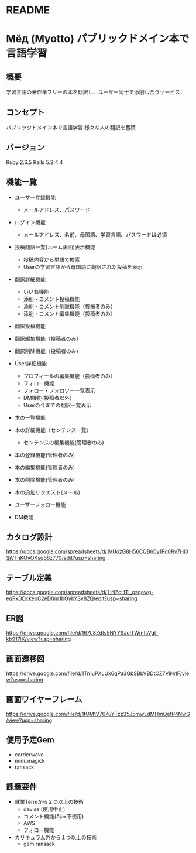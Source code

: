 # README

# Мёд (Myotto) パブリックドメイン本で言語学習

## 概要
学習言語の著作権フリーの本を翻訳し、ユーザー同士で添削し合うサービス

## コンセプト
パブリックドメイン本で言語学習
様々な人の翻訳を蓄積

## バージョン
Ruby 2.6.5
Rails 5.2.4.4

## 機能一覧
- ユーザー登録機能
  - メールアドレス、パスワード
- ログイン機能
  - メールアドレス、名前、母国語、学習言語、パスワードは必須

- 投稿翻訳一覧(ホーム画面)表示機能
  - 投稿内容から単語で検索
  - Userの学習言語から母国語に翻訳された投稿を表示
- 翻訳詳細機能
  - いいね機能
  - 添削・コメント投稿機能
  - 添削・コメント削除機能（投稿者のみ）
  - 添削・コメント編集機能（投稿者のみ）
- 翻訳投稿機能
- 翻訳編集機能（投稿者のみ）
- 翻訳削除機能（投稿者のみ）

- User詳細機能
  - プロフィールの編集機能（投稿者のみ）
  - フォロー機能
  - フォロー・フォロワー一覧表示
  - DM機能(投稿者以外）
  - Userの今までの翻訳一覧表示
  
- 本の一覧機能
- 本の詳細機能（センテンス一覧）
  - センテンスの編集機能(管理者のみ)
- 本の登録機能(管理者のみ)
- 本の編集機能(管理者のみ)
- 本の削除機能(管理者のみ)

- 本の追加リクエスト(メール)
- ユーザーフォロー機能
- DM機能

## カタログ設計
https://docs.google.com/spreadsheets/d/1VUozG8H56CQB60y1Pc0Rv7HI3SjVTnKOvOKsq66z770/edit?usp=sharing

## テーブル定義
https://docs.google.com/spreadsheets/d/1-NZcHTi_ozqowg-eqPkDDckepC2eD0nr1bOybYSv8ZQ/edit?usp=sharing

## ER図
https://drive.google.com/file/d/167L8Zdts5NYY9JoiTWmfsVgt-kb917iK/view?usp=sharing

## 画面遷移図
https://drive.google.com/file/d/1Tn1uPXLUx6qPa3GbSBbVBDtCZ7ViNrlF/view?usp=sharing

## 画面ワイヤーフレーム
https://drive.google.com/file/d/1tOMtV767uYTzz35J5mwLdMHmQetP4NwG/view?usp=sharing

## 使用予定Gem
* carrierwave
* mini_magick
* ransack

## 課題要件
- 就業Termから２つ以上の技術
  - devise (使用中止)
  - コメント機能(Ajax不使用)
  - AWS
  - フォロー機能
- カリキュラム外から１つ以上の技術
  - gem ransack